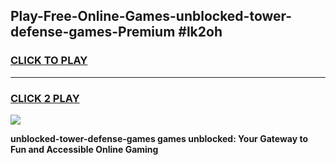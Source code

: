 
## Play-Free-Online-Games-unblocked-tower-defense-games-Premium #lk2oh
<h3>
<a href="https://premium.freeplayer.one?title=unblocked-tower-defense-games&ref=8M">CLICK TO PLAY</a></h3>
<hr>

<h3>
<a href="https://premium.freeplayer.one?title=unblocked-tower-defense-games&ref=8M">CLICK 2 PLAY</a>
  
</h3>

<a href="https://premium.freeplayer.one?title=unblocked-tower-defense-games&ref=8M"><img src="https://clearcache.store/games.png"></a>


**unblocked-tower-defense-games games unblocked: Your Gateway to Fun and Accessible Online Gaming**
